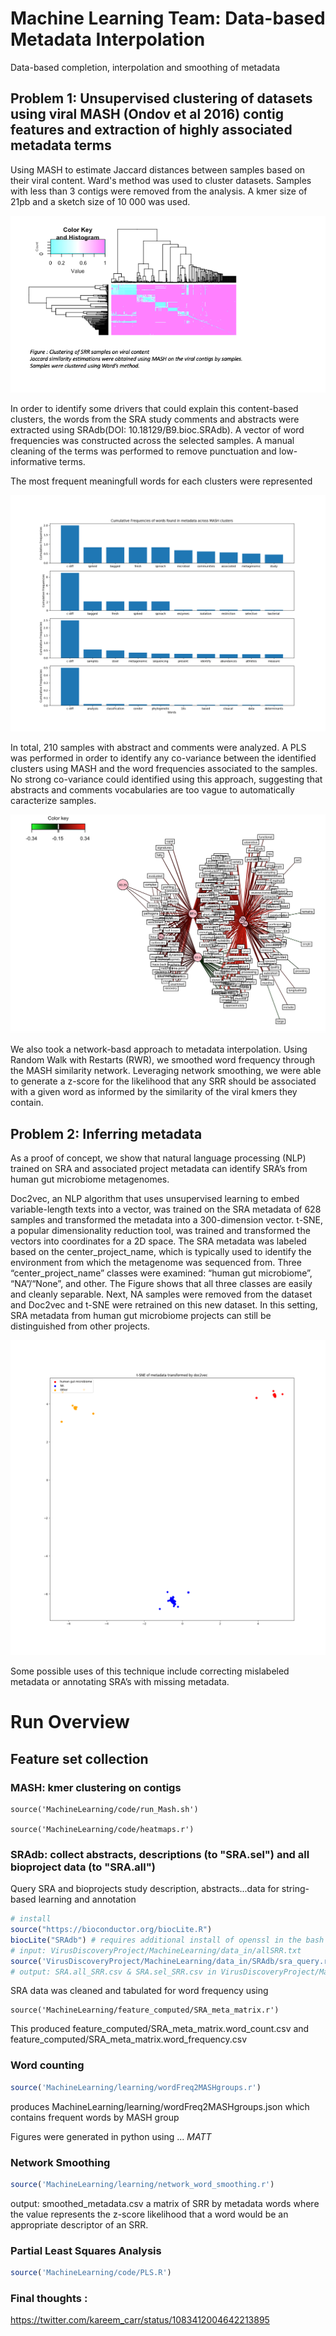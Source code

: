 # Machine Learning Team: Data-based Metadata Interpolation
Data-based completion, interpolation and smoothing of metadata

## Problem 1: Unsupervised clustering of datasets using viral MASH (Ondov et al 2016) contig features and extraction of highly associated metadata terms

Using MASH to estimate Jaccard distances between samples based on their viral content. Ward's method was used to cluster datasets. Samples with less than 3 contigs were removed from the analysis. A kmer size of 21pb and a sketch size of 10 000 was used.

![alt text](https://github.com/NCBI-Hackathons/VirusDiscoveryProject/blob/master/MachineLearning/figures/Slide1.png "Clustering")


In order to identify some drivers that could explain this content-based clusters, the words from the SRA study comments and abstracts were extracted using SRAdb(DOI: 10.18129/B9.bioc.SRAdb). 
A vector of word frequencies was constructed across the selected samples. A manual cleaning of the terms was performed to remove punctuation and low-informative terms. 

The most frequent meaningfull words for each clusters were represented 

![alt text](https://github.com/NCBI-Hackathons/VirusDiscoveryProject/blob/master/MachineLearning/figures/clusters_hack.png "word frequencies")

In total, 210 samples with abstract and comments were analyzed. A PLS was performed in order to identify any co-variance between the identified clusters using MASH and the word frequencies associated to the samples. No strong co-variance could identified using this approach, suggesting that abstracts and comments vocabularies are too vague to automatically caracterize samples.

![alt text](https://github.com/NCBI-Hackathons/VirusDiscoveryProject/blob/master/MachineLearning/figures/network_PLS.png "PLS_analysis")

We also took a network-basd approach to metadata interpolation. Using Random Walk with Restarts (RWR), we smoothed word frequency through the MASH similarity network. Leveraging network smoothing, we were able to generate a z-score for the likelihood that any SRR should be associated with a given word as informed by the similarity of the viral kmers they contain. 

## Problem 2: Inferring metadata 

As a proof of concept, we show that natural language processing (NLP) trained on SRA and associated project metadata can identify SRA’s from human gut microbiome metagenomes. 

Doc2vec, an NLP algorithm that uses unsupervised learning to embed variable-length texts into a vector, was trained on the SRA metadata of 628 samples and transformed the metadata into a 300-dimension vector. t-SNE, a popular dimensionality reduction tool, was trained and transformed the vectors into coordinates for a 2D space. 
The SRA metadata was labeled based on the center_project_name, which is typically used to identify the environment from which the metagenome was sequenced from. Three “center_project_name” classes were examined: “human gut microbiome”, “NA”/“None”, and other. The Figure shows that all three classes are easily and cleanly separable. Next, NA samples were removed from the dataset and Doc2vec and t-SNE were retrained on this new dataset. In this setting, SRA metadata from human gut microbiome projects can still be distinguished from other projects.

![alt text](https://github.com/NCBI-Hackathons/VirusDiscoveryProject/blob/master/MachineLearning/figures/hgm_na_other.png "HMG")

Some possible uses of this technique include correcting mislabeled metadata or annotating SRA’s with missing metadata.





# Run Overview

## Feature set collection

### MASH: kmer clustering on contigs

```
source('MachineLearning/code/run_Mash.sh')

source('MachineLearning/code/heatmaps.r')

```

### SRAdb: collect abstracts, descriptions (to "SRA.sel") and all bioproject data (to "SRA.all")
Query SRA and bioprojects study description, abstracts...data for string-based learning and annotation
```R
# install
source("https://bioconductor.org/biocLite.R")
biocLite("SRAdb") # requires additional install of openssl in the bash environment
# input: VirusDiscoveryProject/MachineLearning/data_in/allSRR.txt
source('VirusDiscoveryProject/MachineLearning/data_in/SRAdb/sra_query.r')
# output: SRA.all_SRR.csv & SRA.sel_SRR.csv in VirusDiscoveryProject/MachineLearning/data_in/SRAdb/
```
SRA data was cleaned and tabulated for word frequency using
```
source('MachineLearning/feature_computed/SRA_meta_matrix.r')
```
This produced feature_computed/SRA_meta_matrix.word_count.csv and feature_computed/SRA_meta_matrix.word_frequency.csv

### Word counting 

```R
source('MachineLearning/learning/wordFreq2MASHgroups.r')
```
produces MachineLearning/learning/wordFreq2MASHgroups.json which contains frequent words by MASH group

Figures were generated in python using ... *MATT*

### Network Smoothing
```R
source('MachineLearning/learning/network_word_smoothing.r')
```
output: smoothed_metadata.csv a matrix of SRR by metadata words where the value represents the z-score likelihood that a word would be an appropriate descriptor of an SRR.

### Partial Least Squares Analysis
```R
source('MachineLearning/code/PLS.R')
```

### Final thoughts :
https://twitter.com/kareem_carr/status/1083412004642213895

